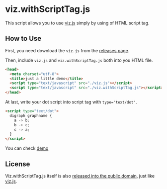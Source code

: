 # viz.withScriptTag.js

This script allows you to use [viz.js](https://github.com/mdaines/viz.js) simply by using of HTML script tag.

## How to Use

First, you need download the `viz.js` from the [releases page](https://github.com/mdaines/viz.js/releases).

Then, include `viz.js` and `viz.withScriptTag.js` both into you HTML file.
```html
<head>
  <meta charset="utf-8">
  <title>just a little demo</title>
  <script type="text/javascript" src="./viz.js"></script>
  <script type="text/javascript" src="./viz.withScriptTag.js"></script>
</head>
```

At last, write your dot script into script tag with `type="text/dot"`.
```html
<script type="text/dot">
  digraph graphname {
    a -> b;
    b -> c;
    c -> a;
  }
</script>
```

You can check [demo](./demo.html)

## License

Viz.withScriptTag.js itself is also [released into the public domain](./LICENSE), just like [viz.js](https://github.com/mdaines/viz.js).

